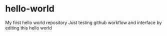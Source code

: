 # hello-world
My first hello world repository
Just testing github workflow and interface by editing this hello world

